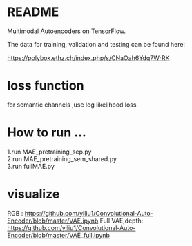 # README #

Multimodal Autoencoders on TensorFlow.

The data for training, validation and testing can be found here:

https://polybox.ethz.ch/index.php/s/CNaOah6Ydq7WrRK

# loss function   

for semantic channels ,use log likelihood loss   

# How to run  ...
1.run MAE_pretraining_sep.py  
2.run MAE_pretraining_sem_shared.py  
3.run fullMAE.py  

# visualize 
RGB  :
https://github.com/yiliu1/Convolutional-Auto-Encoder/blob/master/VAE.ipynb
Full VAE,depth:  
https://github.com/yiliu1/Convolutional-Auto-Encoder/blob/master/VAE_full.ipynb





